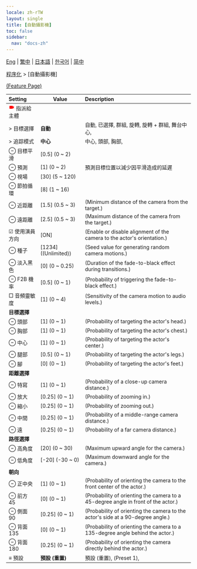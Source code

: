```yaml
---
locale: zh-rTW
layout: single
title: [自動攝影機]
toc: false
sidebar:
  nav: "docs-zh"
---
```

[Eng](/dancexr/menu/2025.4/motion/auto_cam) | [繁中](/tw/dancexr/menu/2025.4/motion/auto_cam) | [日本語](/jp/dancexr/menu/2025.4/motion/auto_cam) | [한국어](/kr/dancexr/menu/2025.4/motion/auto_cam) | [简中](/zh/dancexr/menu/2025.4/motion/auto_cam)

[程序化](../menu#程序化) > [自動攝影機]



[(Feature Page)](/tw/dancexr/features/auto_cam)

| Setting | Value | Description |
| :--- | --- | :--- |
| <img src="/images/icon/ic_videocam.png" alt="videocam icon"/> 指派給主體|| 
|  > 目標選擇| **自動** | 自動, 已選擇, 群組, 旋轉, 旋轉 + 群組, 舞台中心,  |
|  > 追踪模式| **中心** | 中心, 頭部, 胸部,  |
|  ⊖ 目標平滑| [0.5] (0 ~ 2) | 
|  ⊖ 預測| [1] (0 ~ 2) | 預測目標位置以減少因平滑造成的延遲
|  ⊖ 視場| [30] (5 ~ 120) | 
|  ⊖ 節拍循環| [8] (1 ~ 16) | 
|  ⊖ 近距離| [1.5] (0.5 ~ 3) | (Minimum distance of the camera from the target.)
|  ⊖ 遠距離| [2.5] (0.5 ~ 3) | (Maximum distance of the camera from the target.)
|  ☑ 使用演員方向| [ON] | (Enable or disable alignment of the camera to the actor's orientation.)
|  ⊖ 種子| [1234] ((Unlimited)) | (Seed value for generating random camera motions.)
|  ⊖ 淡入黑色| [0] (0 ~ 0.25) | (Duration of the fade-to-black effect during transitions.)
|  ⊖ F2B 機率| [0.5] (0 ~ 1) | (Probability of triggering the fade-to-black effect.)
|  □ 音頻靈敏度| [1] (0 ~ 4) | (Sensitivity of the camera motion to audio levels.)
|  <b>目標選擇</b>|| 
|  ⊖ 頭部| [1] (0 ~ 1) | (Probability of targeting the actor's head.)
|  ⊖ 胸部| [1] (0 ~ 1) | (Probability of targeting the actor's chest.)
|  ⊖ 中心| [1] (0 ~ 1) | (Probability of targeting the actor's center.)
|  ⊖ 腿部| [0.5] (0 ~ 1) | (Probability of targeting the actor's legs.)
|  ⊖ 腳| [0] (0 ~ 1) | (Probability of targeting the actor's feet.)
|  <b>距離選擇</b>|| 
|  ⊖ 特寫| [1] (0 ~ 1) | (Probability of a close-up camera distance.)
|  ⊖ 放大| [0.25] (0 ~ 1) | (Probability of zooming in.)
|  ⊖ 縮小| [0.25] (0 ~ 1) | (Probability of zooming out.)
|  ⊖ 中間| [0.25] (0 ~ 1) | (Probability of a middle-range camera distance.)
|  ⊖ 遠| [0.25] (0 ~ 1) | (Probability of a far camera distance.)
|  <b>路徑選擇</b>|| 
|  ⊖ 高角度| [20] (0 ~ 30) | (Maximum upward angle for the camera.)
|  ⊖ 低角度| [-20] (-30 ~ 0) | (Maximum downward angle for the camera.)
|  <b>朝向</b>|| 
|  ⊖ 正中央| [1] (0 ~ 1) | (Probability of orienting the camera to the front center of the actor.)
|  ⊖ 前方 45| [0] (0 ~ 1) | (Probability of orienting the camera to a 45-degree angle in front of the actor.)
|  ⊖ 側面 90| [0.25] (0 ~ 1) | (Probability of orienting the camera to the actor's side at a 90-degree angle.)
|  ⊖ 背面 135| [0] (0 ~ 1) | (Probability of orienting the camera to a 135-degree angle behind the actor.)
|  ⊖ 背面 180| [0.25] (0 ~ 1) | (Probability of orienting the camera directly behind the actor.)
|  ≡ 預設| **預設 (重置)** | 預設 (重置), (Preset 1),  |
